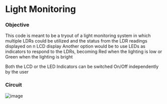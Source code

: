 # Light Monitoring

### Objective

This code is meant to be a tryout of a light monitoring system in which multiple LDRs could be utilized and the status from the LDR readings displayed on n LCD display
Another option would be to use LEDs as indicators to respond to the LDRs, becoming Red when the lighting is low or Green when the lighting is bright

Both the LCD or the LED Indicators can be switched On/Off independently by the user

### Circuit

![image](https://user-images.githubusercontent.com/37463626/127795281-787a4d76-b4b6-4f84-b2f7-311c283a1813.png)
